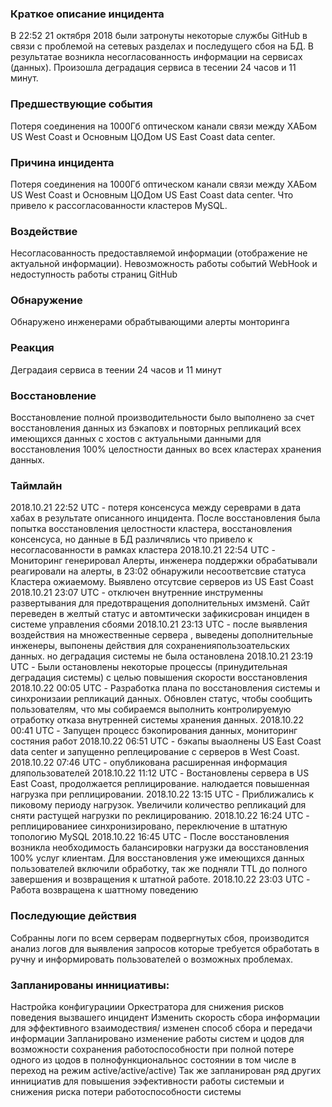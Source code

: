 ###  Краткое описание инцидента
В 22:52 21 октября 2018 были затронуты некоторые службы GitHub в связи с проблемой на сетевых разделах и последущего сбоя на БД. В результатае возникла несогласованность информации на сервисах (данных). Произошла деградация сервиса в тесении 24 часов и 11 минут.

### Предшествующие события

Потеря соединения на 1000Гб оптическом канали связи между ХАБом US West Coast и Основным ЦОДом US East Coast data center.

### Причина инцидента
Потеря соединения на 1000Гб оптическом канали связи между ХАБом US West Coast и Основным ЦОДом US East Coast data center. Что привело к рассогласованности кластеров MySQL.

### Воздействие
Несогласованность предоставляемой информации (отображение не актуальной информации). Невозможность работы событий WebHook и недоступность работы страниц GitHub

### Обнаружение
Обнаружено инженерами обрабтывающими алерты монторинга

### Реакция
Деградаия сервиса в теении 24 часов и 11 минут

### Восстановление
Восстановление полной производительности было выполнено за счет восстановления данных из бэкаповх и повторных репликаций всех имеющихся данных с хостов с актуальными данными для восстановления 100% целостности данных во всех кластерах хранения данных.

### Таймлайн 	

2018.10.21 22:52 UTC - потеря консенсуса между сереврами в дата хабах в результате описанного инцидента. После восстановления была попытка восстановления целостности кластера, восстановления консенсуса, но данные в БД различялись что привело к несогласованности в рамках кластера
2018.10.21 22:54 UTC - Мониторинг генерировал Алерты, инженера поддержки обрабатывали реагировали на алерты, в 23:02 обнаружили несоответсвие статуса Кластера ожиаемому. Выявлено отсутсвие серверов из US East Coast
2018.10.21 23:07 UTC - отключен внутренние инструменны развертывания для предотвращения дополнительных имзменй. Сайт переведен в желтый статус и автомтически зафикисрован инциден в системе управления сбоями
2018.10.21 23:13 UTC - после выявления воздействия на множественные сервера , выведены дополнительные инженеры, выпонены действия для сохраненияпользоательских данных. но деградация системы не была остановлена
2018.10.21 23:19 UTC - Были остановлены некоторые процессы (принудительная деградация системы) с целью повышения скорости восстановления
2018.10.22 00:05 UTC - Разработка плана по восстановления системы и синхронизаии репликаций данных. Обновлен статус, чтобы сообщить пользователям, что мы собираемся выполнить контролируемую отработку отказа внутренней системы хранения данных.
2018.10.22 00:41 UTC - Запущен процесс бэкопирования данных, мониторинг состяния работ
2018.10.22 06:51 UTC - бэкапы выаолнены US East Coast data center и запущенно реплецирование с серверов в West Coast.
2018.10.22 07:46 UTC - опубликована расширенная информация дляпользователей
2018.10.22 11:12 UTC - Востановлены сервера в US East Coast, продолжается реплицирование. налюдается повышенная нагрузка при реплицировании.
2018.10.22 13:15 UTC - Приближались к пиковому периоду нагрузок. Увеличили количество репликаций для сняти растущей нагрузки по реклицированию.
2018.10.22 16:24 UTC - реплицированиее синхронизировано, переключение в штатную топологию MySQL
2018.10.22 16:45 UTC - После восстановления возникла необходимость балансировки нагрузки да восстановления 100% услуг клиентам. Для восстановления уже имеющихся данных пользователей включили обработку, так же подняли TTL до полного завершения и возвращения к штатной работе.
2018.10.22 23:03 UTC - Работа возвращена к шаттному поведению

### Последующие действия 	

Собранны логи по всем серверам подвергнутых сбоя, производится анализ логов для выявления запросов которые требуется обработать в ручну и информировать пользователей о возможных проблемах.

### Запланированы иннициативы:
Настройка конфигурациии Оркестратора для снижения рисков поведения вызвашего инцидент
Изменить скорость сбора информации для эффективного взаимодествия/ изменен способ сбора и передачи информации
Запланировано изменение работы систем и цодов для возможности сохранения работоспособности при полной потере одного из цодов в полнофункциональнос состоянии в том числе в переход на режим active/active/active)
Так же запланирован ряд других иннициатив для повышения ээфективности работы системыи и снижения риска потери работоспособности системы 